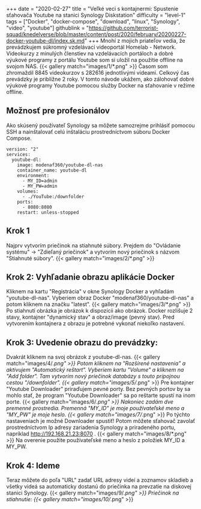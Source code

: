 +++
date = "2020-02-27"
title = "Veľké veci s kontajnermi: Spustenie sťahovača Youtube na stanici Synology Diskstation"
difficulty = "level-1"
tags = ["Docker", "docker-compose", "download", "linux", "Synology", "video", "youtube"]
githublink = "https://github.com/terrorist-squad/knedelverse/blob/master/content/post/2020/february/20200227-docker-youtube-dl/index.sk.md"
+++
Mnohí z mojich priateľov vedia, že prevádzkujem súkromný vzdelávací videoportál Homelab - Network. Videokurzy z minulých členstiev na vzdelávacích portáloch a dobré výukové programy z portálu Youtube som si uložil na použitie offline na svojom NAS.
{{< gallery match="images/1/*.png" >}}
Časom som zhromaždil 8845 videokurzov s 282616 jednotlivými videami. Celkový čas prevádzky je približne 2 roky. V tomto návode ukážem, ako zálohovať dobré výukové programy Youtube pomocou služby Docker na sťahovanie v režime offline.
## Možnosť pre profesionálov
Ako skúsený používateľ Synology sa môžete samozrejme prihlásiť pomocou SSH a nainštalovať celú inštaláciu prostredníctvom súboru Docker Compose.
```
version: "2"
services:
  youtube-dl:
    image: modenaf360/youtube-dl-nas
    container_name: youtube-dl
    environment:
      - MY_ID=admin
      - MY_PW=admin
    volumes:
      - ./YouTube:/downfolder
    ports:
      - 8080:8080
    restart: unless-stopped

```

## Krok 1
Najprv vytvorím priečinok na stiahnuté súbory. Prejdem do "Ovládanie systému" -> "Zdieľaný priečinok" a vytvorím nový priečinok s názvom "Stiahnuté súbory".
{{< gallery match="images/2/*.png" >}}

## Krok 2: Vyhľadanie obrazu aplikácie Docker
Kliknem na kartu "Registrácia" v okne Synology Docker a vyhľadám "youtube-dl-nas". Vyberiem obraz Docker "modenaf360/youtube-dl-nas" a potom kliknem na značku "latest".
{{< gallery match="images/3/*.png" >}}
Po stiahnutí obrázka je obrázok k dispozícii ako obrázok. Docker rozlišuje 2 stavy, kontajner "dynamický stav" a obraz/image (pevný stav). Pred vytvorením kontajnera z obrazu je potrebné vykonať niekoľko nastavení.
## Krok 3: Uvedenie obrazu do prevádzky:
Dvakrát kliknem na svoj obrázok z youtube-dl-nas.
{{< gallery match="images/4/*.png" >}}
Potom kliknem na "Rozšírené nastavenia" a aktivujem "Automatický reštart". Vyberiem kartu "Volume" a kliknem na "Add folder". Tam vytvorím nový priečinok databázy s touto prípojnou cestou "/downfolder".
{{< gallery match="images/5/*.png" >}}
Pre kontajner "Youtube Downloader" priraďujem pevné porty. Bez pevných portov by sa mohlo stať, že program "Youtube Downloader" sa po reštarte spustí na inom porte.
{{< gallery match="images/6/*.png" >}}
Nakoniec zadám dve premenné prostredia. Premenná "MY_ID" je moje používateľské meno a "MY_PW" je moje heslo.
{{< gallery match="images/7/*.png" >}}
Po týchto nastaveniach je možné Downloader spustiť! Potom môžete sťahovač zavolať prostredníctvom Ip adresy zariadenia Synology a priradeného portu, napríklad http://192.168.21.23:8070 .
{{< gallery match="images/8/*.png" >}}
Na overenie použite používateľské meno a heslo z položiek MY_ID a MY_PW.
## Krok 4: Ideme
Teraz môžete do poľa "URL" zadať URL adresy videí a zoznamov skladieb a všetky videá sa automaticky dostanú do priečinka na prevzatie na diskovej stanici Synology.
{{< gallery match="images/9/*.png" >}}
Priečinok na stiahnutie:
{{< gallery match="images/10/*.png" >}}